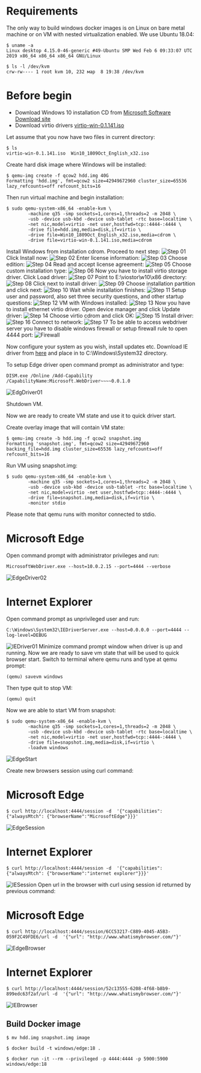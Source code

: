 # Requirements

The only way to build windows docker images is on Linux on bare metal machine or on VM with nested virtualization enabled.
We use Ubuntu 18.04:
```
$ uname -a
Linux desktop 4.15.0-46-generic #49-Ubuntu SMP Wed Feb 6 09:33:07 UTC 2019 x86_64 x86_64 x86_64 GNU/Linux
```
```
$ ls -l /dev/kvm
crw-rw---- 1 root kvm 10, 232 мар  8 19:38 /dev/kvm
```

# Before begin

* Download Windows 10 installation CD from [Microsoft Software Download site](https://www.microsoft.com/en-us/software-download/windows10ISO)
* Download virtio drivers [virtio-win-0.1.141.iso](https://fedorapeople.org/groups/virt/virtio-win/direct-downloads/archive-virtio/virtio-win-0.1.141-1/virtio-win-0.1.141.iso)

Let assume that you now have two files in current directory:
```
$ ls
virtio-win-0.1.141.iso  Win10_1809Oct_English_x32.iso
```

Create hard disk image where Windows will be installed:
```
$ qemu-img create -f qcow2 hdd.img 40G
Formatting 'hdd.img', fmt=qcow2 size=42949672960 cluster_size=65536 lazy_refcounts=off refcount_bits=16
```

Then run virtual machine and begin installation:
```
$ sudo qemu-system-x86_64 -enable-kvm \
        -machine q35 -smp sockets=1,cores=1,threads=2 -m 2048 \
        -usb -device usb-kbd -device usb-tablet -rtc base=localtime \
        -net nic,model=virtio -net user,hostfwd=tcp::4444-:4444 \
        -drive file=hdd.img,media=disk,if=virtio \
        -drive file=Win10_1809Oct_English_x32.iso,media=cdrom \
        -drive file=virtio-win-0.1.141.iso,media=cdrom 
```
Install Windows from installation cdrom.
Proceed to next step:
![Step 01](png/install01.png)
Click Install now:
![Step 02](png/install02.png)
Enter license information:
![Step 03](png/install03.png)
Choose edition:
![Step 04](png/install04.png)
Read and accept license agreement:
![Step 05](png/install05.png)
Choose custom installation type:
![Step 06](png/install06.png)
Now you have to install virtio storage driver. Click Load driver:
![Step 07](png/install07.png)
Point to E:\viostor\w10\x86 directory:
![Step 08](png/install08.png)
Click next to install driver:
![Step 09](png/install09.png)
Choose installation partition and click next:
![Step 10](png/install10.png)
Wait while installation finishes:
![Step 11](png/install11.png)
Setup user and password, also set three security questions, and other startup questions:
![Step 12](png/install12.png)
VM with Windows installed:
![Step 13](png/install13.png)
Now you have to install ethernet virtio driver. Open device manager and click Update driver:
![Step 14](png/install14.png)
Choose virtio cdrom and click OK:
![Step 15](png/install15.png)
Install driver:
![Step 16](png/install16.png)
Connect to network:
![Step 17](png/install17.png)
To be able to access webdriver server you have to disable windows firewall or setup firewall rule to open 4444 port:
![Firewall](png/firewall.png)

Now configure your system as you wish, install updates etc. Download IE driver from [here](https://www.seleniumhq.org/download/) and place in to C:\Windows\System32 directory.

To setup Edge driver open command prompt as administrator and type:
```
DISM.exe /Online /Add-Capability /CapabilityName:Microsoft.WebDriver~~~~0.0.1.0
```
![EdgDriver01](png/edgedriver01.png)

Shutdown VM.

Now we are ready to create VM state and use it to quick driver start.

Create overlay image that will contain VM state:
```
$ qemu-img create -b hdd.img -f qcow2 snapshot.img
Formatting 'snapshot.img', fmt=qcow2 size=42949672960 backing_file=hdd.img cluster_size=65536 lazy_refcounts=off refcount_bits=16
```
Run VM using snapshot.img:
```
$ sudo qemu-system-x86_64 -enable-kvm \
        -machine q35 -smp sockets=1,cores=1,threads=2 -m 2048 \
        -usb -device usb-kbd -device usb-tablet -rtc base=localtime \
        -net nic,model=virtio -net user,hostfwd=tcp::4444-:4444 \
        -drive file=snapshot.img,media=disk,if=virtio \
        -monitor stdio
```
Please note that qemu runs with monitor connected to stdio.

# Microsoft Edge
Open command prompt with administrator privileges and run:
```
MicrosoftWebDriver.exe --host=10.0.2.15 --port=4444 --verbose
```
![EdgeDriver02](png/edgedriver02.png)
# Internet Explorer
Open command prompt as unprivileged user and run:
```
C:\Windows\System32\IEDriverServer.exe --host=0.0.0.0 --port=4444 --log-level=DEBUG
```
![IEDriver01](png/iedriver01.png)
Minimize command prompt window when driver is up and running. Now we are ready to save vm state that will be used to quick browser start. Switch to terminal where qemu runs and type at qemu prompt:
```
(qemu) savevm windows
```
Then type quit to stop VM:
```
(qemu) quit
```

Now we are able to start VM from snapshot:
```
$ sudo qemu-system-x86_64 -enable-kvm \
        -machine q35 -smp sockets=1,cores=1,threads=2 -m 2048 \
        -usb -device usb-kbd -device usb-tablet -rtc base=localtime \
        -net nic,model=virtio -net user,hostfwd=tcp::4444-:4444 \
        -drive file=snapshot.img,media=disk,if=virtio \
        -loadvm windows
```
![EdgeStart](png/start.png)

Create new browsers session using curl command:
# Microsoft Edge
```
$ curl http://localhost:4444/session -d  '{"capabilities": {"alwaysMtch": {"browserName":"MicrosoftEdge"}}}'
```
![EdgeSession](png/edgedriver03.png)
# Internet Explorer
```
$ curl http://localhost:4444/session -d  '{"capabilities": {"alwaysMtch": {"browserName":"internet explorer"}}}'
```
![IESession](png/iedriver02.png)
Open url in the browser with curl using session id returned by previous command:
# Microsoft Edge
```
$ curl http://localhost:4444/session/6CC53217-C889-4045-A5B3-059F2C49FDE6/url -d  '{"url": "http://www.whatismybrowser.com/"}'
````
![EdgeBrowser](png/edgedriver04.png)
# Internet Explorer
```
$ curl http://localhost:4444/session/52c13555-6208-4f68-b8b9-899edc63f2af/url -d  '{"url": "http://www.whatismybrowser.com/"}'
```
![IEBrowser](png/iedriver03.png)

## Build Docker image
```
$ mv hdd.img snapshot.img image
```
```
$ docker build -t windows/edge:18 .
```
```
$ docker run -it --rm --privileged -p 4444:4444 -p 5900:5900 windows/edge:18
```
